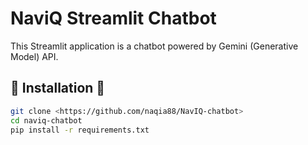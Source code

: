 # NaviQ Streamlit Chatbot

This Streamlit application is a chatbot powered by Gemini (Generative Model) API.

## 🔹 Installation 🔹

```bash
git clone <https://github.com/naqia88/NavIQ-chatbot>
cd naviq-chatbot
pip install -r requirements.txt